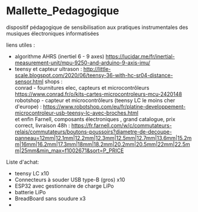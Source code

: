 # Mallette_Pedagogique
dispositif pédagogique de sensibilisation aux pratiques instrumentales des musiques électroniques informatisées


liens utiles :  
- algorithme AHRS (inertiel 6 - 9 axes) https://lucidar.me/fr/inertial-measurement-unit/mpu-9250-and-arduino-9-axis-imu/  
- teensy et capteur ultrason : http://little-scale.blogspot.com/2020/06/teensy-36-with-hc-sr04-distance-sensor.html
shops :  
conrad - fournitures elec, capteurs et microcontrôleurs https://www.conrad.fr/o/kits-cartes-microcontroleurs-mcu-2420148  
robotshop - capteur et microcontrôleurs (teensy LC le moins cher d'europe) : https://www.robotshop.com/eu/fr/platine-developpement-microcontroleur-usb-teensy-lc-avec-broches.html  
et enfin Farnell, composants électroniques , grand catalogue,  prix correct, livraison 48h : https://fr.farnell.com/w/c/commutateurs-relais/commutateurs/boutons-poussoirs?diametre-de-decoupe-panneau=12mm|12.1mm|12.2mm|12.3mm|12.5mm|12.7mm|13.6mm|15.2mm|16mm|16.2mm|17.3mm|18mm|18.2mm|20.2mm|20.5mm|22mm|22.5mm|25mm&min_max=f1002671&sort=P_PRICE
  
  
Liste d'achat:   
- teensy LC x10 
- Connecteurs à souder USB type-B (gros) x10  
- ESP32 avec gestionnaire de charge LiPo  
- batterie LiPo  
- BreadBoard sans soudure x3
-   
